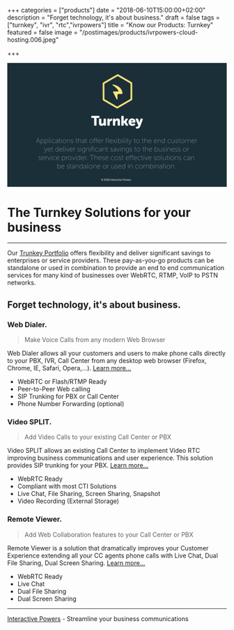 +++
categories = ["products"]
date = "2018-06-10T15:00:00+02:00"
description = "Forget technology, it's about business."
draft = false
tags = ["turnkey", "ivr", "rtc","ivrpowers"]
title = "Know our Products: Turnkey"
featured = false
image = "/postimages/products/ivrpowers-cloud-hosting.006.jpeg"

+++

![Turnkey · Interactive Powers](/postimages/products/ivrpowers-cloud-hosting.005.jpeg)

# The Turnkey Solutions for your business
---

Our [Trunkey Portfolio](http://www.ivrpowers.com/turnkey/) offers flexibility and deliver significant savings to enterprises or service providers. These pay-as-you-go products can be standalone or used in combination to provide an end to end communication services for many kind of businesses over WebRTC, RTMP, VoIP to PSTN networks.

##	Forget technology, it's about business.

### Web Dialer.

> Make Voice Calls from any modern Web Browser

Web Dialer allows all your customers and users to make phone calls directly to your PBX, IVR, Call Center from any desktop web browser (Firefox, Chrome, IE, Safari, Opera,…). [Learn more...](http://www.ivrpowers.com/portfolio/web-dialer/)

* WebRTC or Flash/RTMP Ready
* Peer-to-Peer Web calling
* SIP Trunking for PBX or Call Center
* Phone Number Forwarding (optional)

### Video SPLIT.

> Add Video Calls to your existing Call Center or PBX

Video SPLIT allows an existing Call Center to implement Video RTC improving business communications and user experience. This solution provides SIP trunking for your PBX. [Learn more...](http://www.ivrpowers.com/portfolio/video-split/)

* WebRTC Ready
* Compliant with most CTI Solutions
* Live Chat, File Sharing, Screen Sharing, Snapshot
* Video Recording (External Storage)

### Remote Viewer.

> Add Web Collaboration features to your Call Center or PBX

Remote Viewer is a solution that dramatically improves your Customer Experience extending all your CC agents phone calls with Live Chat,  Dual File Sharing, Dual Screen Sharing. [Learn more...](http://www.ivrpowers.com/portfolio/remote-viewer/)

* WebRTC Ready
* Live Chat
* Dual File Sharing
* Dual Screen Sharing

---
[Interactive Powers](http://www.ivrpowers.com/) - Streamline your business communications
